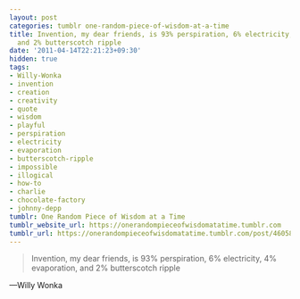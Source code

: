 ```yaml
---
layout: post
categories: tumblr one-random-piece-of-wisdom-at-a-time
title: Invention, my dear friends, is 93% perspiration, 6% electricity, 4% evaporation,
  and 2% butterscotch ripple
date: '2011-04-14T22:21:23+09:30'
hidden: true
tags:
- Willy-Wonka
- invention
- creation
- creativity
- quote
- wisdom
- playful
- perspiration
- electricity
- evaporation
- butterscotch-ripple
- impossible
- illogical
- how-to
- charlie
- chocolate-factory
- johnny-depp
tumblr: One Random Piece of Wisdom at a Time
tumblr_website_url: https://onerandompieceofwisdomatatime.tumblr.com
tumblr_url: https://onerandompieceofwisdomatatime.tumblr.com/post/4605880794/invention-my-dear-friends-is-93-perspiration
---
```

> Invention, my dear friends, is 93% perspiration, 6% electricity, 4% evaporation, and 2% butterscotch ripple

—Willy Wonka
